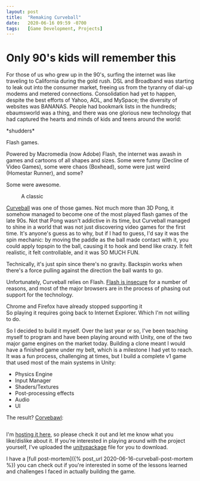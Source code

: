 ```yaml
---
layout: post
title:  "Remaking Curveball"
date:   2020-06-16 09:59 -0700
tags:   [Game Development, Projects]
---
```


# Only 90's kids will remember this

For those of us who grew up in the 90's, surfing the internet was like traveling to California during the gold rush. DSL and Broadband was starting to leak out into the consumer market, freeing us from the tyranny of dial-up modems and metered connections. Consolidation had yet to happen, despite the best efforts of Yahoo, AOL, and MySpace; the diversity of websites was BANANAS. People had bookmark lists in the hundreds; <span name="gross">ebaumsworld was a thing,</span> and there was one glorious new technology that had captured the hearts and minds of kids and teens around the world:

<aside name="gross">*shudders*</aside>

Flash games.

Powered by Macromedia (now Adobe) Flash, the internet was awash in games and cartoons of all shapes and sizes. Some were funny (Decline of Video Games), some were chaos (Boxhead), some were just weird (Homestar Runner), and some?

Some were awesome.

<figure><img src="https://cdn.grahamewatt.com/wp-content/uploads/2020/06/16093231/curveball-game-ss.png" alt=""/><figcaption>A classic</figcaption></figure>

<a href="http://curveball-game.com">Curveball</a> was one of those games. Not much more than 3D Pong, it somehow managed to become one of the most played flash games of the late 90s. Not that Pong wasn't addictive in its time, but Curveball managed to shine in a world that was not just discovering video games for the first time. <span name="technical-spin">It's anyone's guess as to why,</span> but if I had to guess, I'd say it was the spin mechanic: by moving the paddle as the ball made contact with it, you could apply topspin to the ball, causing it to hook and bend like crazy. It felt realistic, it felt controllable, and it was SO MUCH FUN.

<aside name="technical-spin">Technically, it's just spin since there's no gravity. Backspin works when there's a force pulling against the direction the ball wants to go.</aside>

Unfortunately, Curveball relies on Flash. <a href="http://reddit.com/r/explainlikeimfive/comments/h7jwsz/eli5_why_is_adobe_flash_so_insecure/">Flash is insecure</a> for a number of reasons, and most of the major browsers are in the process of <span name="no-support">phasing out support for the technology.</span>

<aside name="no-support">Chrome and Firefox have already stopped supporting it</aside> So playing it requires going back to Internet Explorer. Which I'm not willing to do.

So I decided to build it myself. Over the last year or so, I've been teaching myself to program and have been playing around with Unity, one of the two major game engines on the market today. Building a clone meant I would have a finished game under my belt, which is a milestone I had yet to reach. It was a fun process, challenging at times, but I build a complete v1 game that used most of the main systems in Unity:

<ul><li>Physics Engine</li><li>Input Manager</li><li>Shaders/Textures</li><li>Post-processing effects</li><li>Audio</li><li>UI </li></ul>

The result? <a href="https://grahamewatt.com/games/corvebawl/">Corvebawl</a>:

<figure><img src="https://cdn.grahamewatt.com/wp-content/uploads/2020/06/16093116/corvebawl-ss2.png" alt=""/></figure>

I'm <a href="https://grahamewatt.com/games/corvebawl/">hosting it here</a>, so please check it out and let me know what you like/dislike about it. If you're interested in playing around with the project yourself, I've uploaded the <a href="https://cdn.grahamewatt.com/wp-content/uploads/2020/06/12132224/corvebawl.unitypackage">unitypackage</a> file for you to download.

I have a [full post-mortem]({% post_url 2020-06-16-curveball-post-mortem %}) you can check out if you're interested in some of the lessons learned and challenges I faced in actually building the game.
